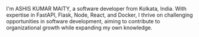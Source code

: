 I'm ASHIS KUMAR MAITY, a software developer from Kolkata, India. With expertise in FastAPI, Flask, Node, React, and Docker, I thrive on challenging opportunities in software development, aiming to contribute to organizational growth while expanding my own knowledge.

